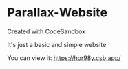 # Parallax-Website
Created with CodeSandbox

It's just a basic and simple website 

You can view it:
https://hor98y.csb.app/
